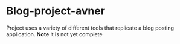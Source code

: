 # Blog-project-avner
Project uses a variety of different tools that replicate a blog posting application. **Note** it is not yet complete 

